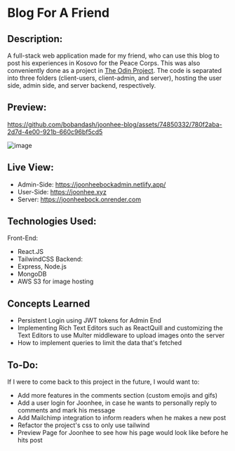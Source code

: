 # Blog For A Friend
## Description:
A full-stack web application made for my friend, who can use this blog to post his experiences in Kosovo for the Peace Corps. This was also conveniently done as a project in [The Odin Project]([url](https://www.theodinproject.com/lessons/nodejs-blog-api)). The code is separated into three folders (client-users, client-admin, and server), hosting the user side, admin side, and server backend, respectively.

## Preview:
https://github.com/bobandash/joonhee-blog/assets/74850332/780f2aba-2d7d-4e00-921b-660c96bf5cd5

![image](https://github.com/bobandash/joonhee-blog/assets/74850332/e86f011a-7266-4c00-ad42-f295aea51308)


## Live View:
- Admin-Side: https://joonheebockadmin.netlify.app/
- User-Side: https://joonhee.xyz
- Server: https://joonheebock.onrender.com

## Technologies Used:
Front-End:
- React.JS
- TailwindCSS
Backend:
- Express, Node.js
- MongoDB
- AWS S3 for image hosting

## Concepts Learned
- Persistent Login using JWT tokens for Admin End
- Implementing Rich Text Editors such as ReactQuill and customizing the Text Editors to use Multer middleware to upload images onto the server
- How to implement queries to limit the data that's fetched

## To-Do:
If I were to come back to this project in the future, I would want to:
- Add more features in the comments section (custom emojis and gifs)
- Add a user login for Joonhee, in case he wants to personally reply to comments and mark his message
- Add Mailchimp integration to inform readers when he makes a new post
- Refactor the project's css to only use tailwind
- Preview Page for Joonhee to see how his page would look like before he hits post



